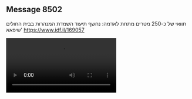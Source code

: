 ## Message 8502

תוואי של כ-250 מטרים מתחת לאדמה: 
נחשף תיעוד השמדת המנהרות בבית החולים שיפאא'
https://www.idf.il/169057

![Video](./8502/8502_media.mp4)
